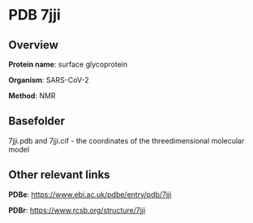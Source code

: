 # PDB 7jji

## Overview

**Protein name**: surface glycoprotein

**Organism**: SARS-CoV-2

**Method**: NMR



## Basefolder

7jji.pdb and 7jji.cif - the coordinates of the threedimensional molecular model



## Other relevant links 
**PDBe**:  https://www.ebi.ac.uk/pdbe/entry/pdb/7jji
 
**PDBr**: https://www.rcsb.org/structure/7jji 
